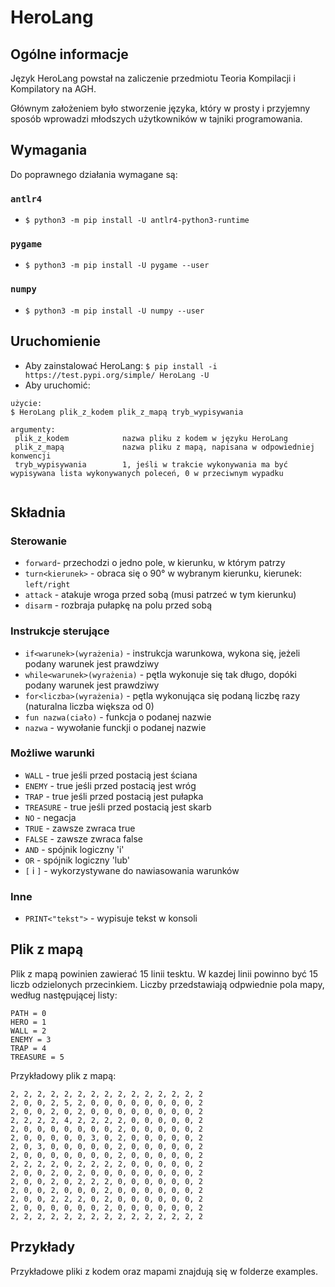 # HeroLang
## Ogólne informacje
Język HeroLang powstał na zaliczenie przedmiotu Teoria Kompilacji i Kompilatory na AGH.

Głównym założeniem było stworzenie języka, który w prosty i przyjemny sposób wprowadzi młodszych użytkowników w tajniki programowania.

## Wymagania
Do poprawnego działania wymagane są:
### ```antlr4```
* ```$ python3 -m pip install -U antlr4-python3-runtime```
### ```pygame```
* ```$ python3 -m pip install -U pygame --user ```
### ```numpy```
* ```$ python3 -m pip install -U numpy --user```

## Uruchomienie
* Aby zainstalować HeroLang:
```$ pip install -i https://test.pypi.org/simple/ HeroLang -U ```
* Aby uruchomić:
 ``` 
 użycie:
 $ HeroLang plik_z_kodem plik_z_mapą tryb_wypisywania
 
 argumenty:
  plik_z_kodem            nazwa pliku z kodem w języku HeroLang
  plik_z_mapą             nazwa pliku z mapą, napisana w odpowiedniej konwencji
  tryb_wypisywania        1, jeśli w trakcie wykonywania ma być wypisywana lista wykonywanych poleceń, 0 w przeciwnym wypadku
 
 
 ```


## Składnia

### Sterowanie
* ``` forward ```- przechodzi o jedno pole, w kierunku, w którym patrzy
* ``` turn<kierunek> ``` - obraca się o 90° w wybranym kierunku, kierunek: ```left/right```
* ```attack``` - atakuje wroga przed sobą (musi patrzeć w tym kierunku)
* ```disarm``` - rozbraja pułapkę na polu przed sobą

### Instrukcje sterujące
* ```if<warunek>(wyrażenia)``` - instrukcja warunkowa, wykona się, jeżeli podany warunek jest prawdziwy
* ```while<warunek>(wyrażenia)``` - pętla wykonuje się tak długo, dopóki podany warunek jest prawdziwy
* ```for<liczba>(wyrażenia)``` - pętla wykonująca się podaną liczbę razy (naturalna liczba większa od 0)
* ```fun nazwa(ciało)``` - funkcja o podanej nazwie
* ```nazwa``` - wywołanie funckji o podanej nazwie

### Możliwe warunki
* ```WALL``` - true jeśli przed postacią jest ściana
* ```ENEMY``` - true jeśli przed postacią jest wróg
* ```TRAP``` -  true jeśli przed postacią jest pułapka
* ```TREASURE``` - true jeśli przed postacią jest skarb
* ```NO``` - negacja
* ```TRUE``` - zawsze zwraca true
* ```FALSE``` - zawsze zwraca false
* ```AND``` - spójnik logiczny 'i'
* ```OR``` - spójnik logiczny 'lub'
* ```[``` i ```]``` - wykorzystywane do nawiasowania warunków

### Inne
* ```PRINT<"tekst">``` - wypisuje tekst w konsoli

## Plik z mapą
Plik z mapą powinien zawierać 15 linii tesktu. W kazdej linii powinno być 15 liczb odzielonych przecinkiem. Liczby przedstawiają odpwiednie pola mapy, według następującej listy:
```
PATH = 0
HERO = 1
WALL = 2
ENEMY = 3
TRAP = 4
TREASURE = 5
 ```
Przykładowy plik z mapą:
```
2, 2, 2, 2, 2, 2, 2, 2, 2, 2, 2, 2, 2, 2, 2
2, 0, 0, 2, 5, 2, 0, 0, 0, 0, 0, 0, 0, 0, 2
2, 0, 0, 2, 0, 2, 0, 0, 0, 0, 0, 0, 0, 0, 2
2, 2, 2, 2, 4, 2, 2, 2, 2, 0, 0, 0, 0, 0, 2
2, 0, 0, 0, 0, 0, 0, 0, 2, 0, 0, 0, 0, 0, 2
2, 0, 0, 0, 0, 0, 3, 0, 2, 0, 0, 0, 0, 0, 2
2, 0, 3, 0, 0, 0, 0, 0, 2, 0, 0, 0, 0, 0, 2
2, 0, 0, 0, 0, 0, 0, 0, 2, 0, 0, 0, 0, 0, 2
2, 2, 2, 2, 0, 2, 2, 2, 2, 0, 0, 0, 0, 0, 2
2, 0, 0, 2, 0, 2, 0, 0, 0, 0, 0, 0, 0, 0, 2
2, 0, 0, 2, 0, 2, 2, 2, 0, 0, 0, 0, 0, 0, 2
2, 0, 0, 2, 0, 0, 0, 2, 0, 0, 0, 0, 0, 0, 2
2, 0, 0, 2, 2, 2, 0, 2, 0, 0, 0, 0, 0, 0, 2
2, 0, 0, 0, 0, 0, 0, 2, 0, 0, 0, 0, 0, 0, 2
2, 2, 2, 2, 2, 2, 2, 2, 2, 2, 2, 2, 2, 2, 2
```

## Przykłady
Przykładowe pliki z kodem oraz mapami znajdują się w folderze examples. 
